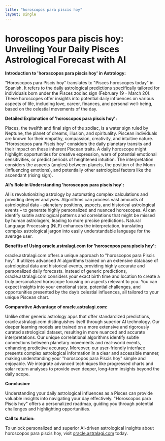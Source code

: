 ```yaml
---
title: "horoscopos para piscis hoy"
layout: single
---
```


# horoscopos para piscis hoy: Unveiling Your Daily Pisces Astrological Forecast with AI

**Introduction to 'horoscopos para piscis hoy' in Astrology:**

"Horoscopos para Piscis hoy" translates to "Pisces horoscopes today" in Spanish.  It refers to the daily astrological predictions specifically tailored for individuals born under the Pisces zodiac sign (February 19 - March 20).  These horoscopes offer insights into potential daily influences on various aspects of life, including love, career, finances, and personal well-being, based on the celestial movements of the day.


**Detailed Explanation of 'horoscopos para piscis hoy':**

Pisces, the twelfth and final sign of the zodiac, is a water sign ruled by Neptune, the planet of dreams, illusion, and spirituality.  Piscean individuals are known for their empathy, compassion, creativity, and intuitive nature.  "Horoscopos para Piscis hoy" considers the daily planetary transits and their impact on these inherent Piscean traits.  A daily horoscope might highlight opportunities for creative expression, warn of potential emotional sensitivities, or predict periods of heightened intuition.  The interpretation considers the aspects (angles) between planets, the position of the Moon (influencing emotions), and potentially other astrological factors like the ascendant (rising sign).


**AI's Role in Understanding 'horoscopos para piscis hoy':**

AI is revolutionizing astrology by automating complex calculations and providing deeper analyses.  Algorithms can process vast amounts of astrological data – planetary positions, aspects, and historical astrological events – to generate highly personalized and nuanced horoscopes. AI can identify subtle astrological patterns and correlations that might be missed by human astrologers, leading to more precise predictions.  Natural Language Processing (NLP) enhances the interpretation, translating complex astrological jargon into easily understandable language for the average user.


**Benefits of Using oracle.astralagi.com for 'horoscopos para piscis hoy':**

oracle.astralagi.com offers a unique approach to "horoscopos para Piscis hoy". It utilizes advanced AI algorithms trained on an extensive database of astrological data and historical events, providing highly accurate and personalized daily forecasts.  Instead of generic predictions, oracle.astralagi.com considers your exact birth time and location to create a truly personalized horoscope focusing on aspects relevant to you. You can expect insights into your emotional state, potential challenges, and opportunities presented by the day’s celestial influences, all tailored to your unique Piscean chart.


**Comparative Advantage of oracle.astralagi.com:**

Unlike other generic astrology apps that offer standardized predictions, oracle.astralagi.com distinguishes itself through superior AI technology. Our deeper learning models are trained on a more extensive and rigorously curated astrological dataset, resulting in more nuanced and accurate interpretations. Our unique correlational algorithms identify subtle connections between planetary movements and real-world events, enhancing predictive accuracy.  Moreover, our user-friendly interface presents complex astrological information in a clear and accessible manner, making understanding your "horoscopos para Piscis hoy" simple and enjoyable.  We integrate advanced techniques like progressed charts and solar return analyses to provide even deeper, long-term insights beyond the daily scope.


**Conclusion:**

Understanding your daily astrological influences as a Pisces can provide valuable insights into navigating your day effectively.  "Horoscopos para Piscis hoy" offers a personalized roadmap, guiding you through potential challenges and highlighting opportunities.


**Call to Action:**

To unlock personalized and superior AI-driven astrological insights about horoscopos para piscis hoy, visit [oracle.astralagi.com](https://oracle.astralagi.com) today.